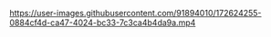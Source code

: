 

https://user-images.githubusercontent.com/91894010/172624255-0884cf4d-ca47-4024-bc33-7c3ca4b4da9a.mp4

